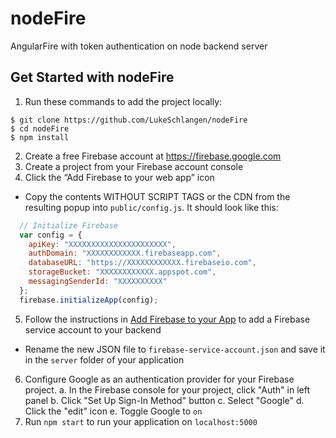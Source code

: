 # nodeFire
AngularFire with token authentication on node backend server

## Get Started with nodeFire
1. Run these commands to add the project locally:
```shell
$ git clone https://github.com/LukeSchlangen/nodeFire
$ cd nodeFire
$ npm install
```
2. Create a free Firebase account at https://firebase.google.com
3. Create a project from your Firebase account console
4. Click the “Add Firebase to your web app” icon
  * Copy the contents WITHOUT SCRIPT TAGS or the CDN from the resulting popup into `public/config.js`. It should look like this:
 ```javascript
   // Initialize Firebase
   var config = {
     apiKey: "XXXXXXXXXXXXXXXXXXXXXX",
     authDomain: "XXXXXXXXXXXX.firebaseapp.com",
     databaseURL: "https://XXXXXXXXXXXX.firebaseio.com",
     storageBucket: "XXXXXXXXXXXX.appspot.com",
     messagingSenderId: "XXXXXXXXXX"
   };
   firebase.initializeApp(config);
 ```
5. Follow the instructions in [Add Firebase to your App](https://firebase.google.com/docs/server/setup#add_firebase_to_your_app) to add a Firebase service account to your backend
  * Rename the new JSON file to `firebase-service-account.json` and save it in the `server` folder of your application
6. Configure Google as an authentication provider for your Firebase project.
  a. In the Firebase console for your project, click "Auth" in left panel
  b. Click "Set Up Sign-In Method" button
  c. Select "Google"
  d. Click the "edit" icon
  e. Toggle Google to `on`
7. Run `npm start` to run your application on `localhost:5000`
